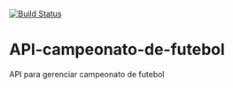 [![Build Status](https://travis-ci.org/wennersgc/API-campeonato-de-futebol.svg?branch=master)](https://travis-ci.org/wennersgc/API-campeonato-de-futebol)   
# API-campeonato-de-futebol
API para gerenciar campeonato de futebol
